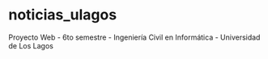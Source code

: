 # noticias_ulagos
Proyecto Web - 6to semestre - Ingeniería Civil en Informática - Universidad de Los Lagos
